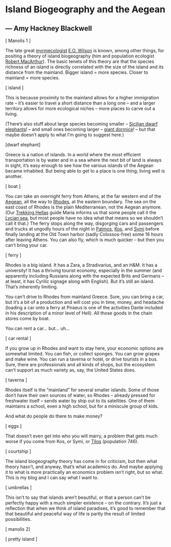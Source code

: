 # Island Biogeography and the Aegean

## — Amy Hackney Blackwell

[ Manolis 1 ]

The late great [myrmecologist](https://en.wikipedia.org/wiki/Myrmecology) [E.O. Wilson](https://en.wikipedia.org/wiki/E._O._Wilson) is known, among other things, for positing a theory of island biogeography (him and population ecologist [Robert MacArthur](https://en.wikipedia.org/wiki/Robert_H._MacArthur)). The basic tenets of this theory are that the species richness of an island is directly correlated with the size of the island and its distance from the mainland. Bigger island = more species. Closer to mainland = more species. 

[ island ]

This is because proximity to the mainland allows for a higher immigration rate – it’s easier to travel a short distance than a long one – and a larger territory allows for more ecological niches – more places to carve out a living.

(There’s also stuff about large species becoming smaller – [Sicilian dwarf elephants](https://en.wikipedia.org/wiki/Palaeoloxodon_falconeri)! – and small ones becoming larger – [giant dormice](https://en.wikipedia.org/wiki/Hypnomys)! – but that maybe doesn’t apply to what I’m going to suggest here.)

[dwarf elephant]

Greece is a nation of islands. In a world where the most efficient transportation is by water and in a sea where the next bit of land is always in sight, it’s easy enough to see how the various islands of the Aegean became inhabited. But being able to get to a place is one thing; living well is another. 

[ boat ]

You can take an overnight ferry from Athens, at the far western end of the [Aegean](https://en.wikipedia.org/wiki/Aegean_Sea), all the way to [Rhodes](https://en.wikipedia.org/wiki/Rhodes), at the eastern boundary. The sea on the east coast of Rhodes is the plain Mediterranean, not the Aegean anymore. (Our [Trekking Hellas]() guide Maria informs us that some people call it the [Lycian sea](https://commons.wikimedia.org/wiki/Category:Lycian_Sea#/media/File:Heinrich_Kiepert._Asia_citerior.Mare.Lycium.jpg), but most people have no idea what that means so we shouldn’t call it that.) The ferry stops along the way, disgorging cars and passengers and trucks at ungodly hours of the night in [Patmos](https://en.wikipedia.org/wiki/Patmos), [Kos](https://en.wikipedia.org/wiki/Kos), and [Symi](https://en.wikipedia.org/wiki/Symi) before finally landing at the Old Town harbor (sadly Colossos-free) some 16 hours after leaving Athens. You can also fly, which is much quicker – but then you can’t bring your car.

[ ferry ]

Rhodes is a big island. It has a Zara, a Stradivarius, and an H&M. It has a university! It has a thriving tourist economy, especially in the summer (and apparently including Russians along with the expected Brits and Germans – at least, it has Cyrilic signage along with English). But it’s still an island. That’s inherently limiting. 

You can’t drive to Rhodes from mainland Greece. Sure, you can bring a car, but it’s a bit of a production and will cost you in time, money, and headache (loading a car onto a ferry at Piraeus is one of the activities Dante included in his description of a minor level of Hell). All those goods in the chain stores come by boat. 

You can rent a car… but… uh…

[ car rental ]

If you grow up in Rhodes and want to stay here, your economic options are somewhat limited. You can fish, or collect sponges. You can grow grapes and make wine. You can run a taverna or hotel, or drive tourists in a bus. Sure, there are professionals and all kinds of shops, but the ecosystem can’t support as much variety as, say, the United States does. 

[ taverna ]

Rhodes itself is the “mainland” for several smaller islands. Some of those don’t have their own sources of water, so Rhodes – already pressed for freshwater itself – sends water by ship out to its satellites. One of them maintains a school, even a high school, but for a miniscule group of kids. 

And what do people do there to make money? 

[ eggs ]

That doesn’t even get into who you will marry, a problem that gets much worse if you come from Kos, or Symi, or [Tilos](https://en.wikipedia.org/wiki/Tilos) (population 746).

[ courtship ]

The island biogeography theory has come in for criticism, but then what theory hasn’t, and anyway, that’s what academics do. And maybe applying it to what is more practically an economics problem isn’t right, but so what. This is my blog and I can say what I want to. 

[ umbrellas ]

This isn’t to say that islands aren’t beautiful, or that a person can’t be perfectly happy with a much simpler existence – on the contrary. It’s just a reflection that when we think of island paradises, it’s good to remember that that beautiful and peaceful way of life is partly the result of limited possibilities.

[ manolis 2]

[ pretty island ]


